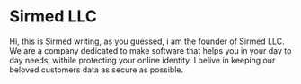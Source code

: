
<!--

**Here are some ideas to get you started:**
  🙋‍♀️ A short introduction - what is your organization all about?
  🌈 Contribution guidelines - how can the community get involved?
  👩‍💻 Useful resources - where can the community find your docs? Is there anything else the community should know?
  🍿 Fun facts - what does your team eat for breakfast?
  🧙 Remember, you can do mighty things with the power of [Markdown](https://docs.github.com/github/writing-on-github/getting-started-with-writing-and-formatting-on-github/basic-writing-and-formatting-syntax)
-->

# Sirmed LLC
Hi, this is Sirmed writing, as you guessed, i am the founder of Sirmed LLC. We are a company dedicated to make software that helps you in your day to day needs, 
withile protecting your online identity. I belive in keeping our beloved customers data as secure as possible.
